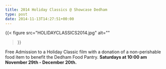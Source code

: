 ```yaml
---
title: 2014 Holiday Classics @ Showcase Dedham
type: post
date: 2014-11-13T14:27:51+00:00
---
```

{{< figure
  src="HOLIDAYCLASSICS2014.jpg"
  alt=""
>}}

Free Admission to a Holiday Classic film with a donation of a non-perishable food item to benefit the Dedham Food Pantry.
**Saturdays at 10:00 am November 29th - December 20th.**

